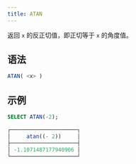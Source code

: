 ```yaml
---
title: ATAN
---
```


返回 `x` 的反正切值，即正切等于 `x` 的角度值。

## 语法

```sql
ATAN( <x> )
```

## 示例

```sql
SELECT ATAN(-2);

┌─────────────────────┐
│     atan((- 2))     │
├─────────────────────┤
│ -1.1071487177940906 │
└─────────────────────┘
```